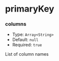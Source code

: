 # primaryKey

### columns

- Type: `Array<String>`
- Default: `null`
- Required: `true`

List of column names
